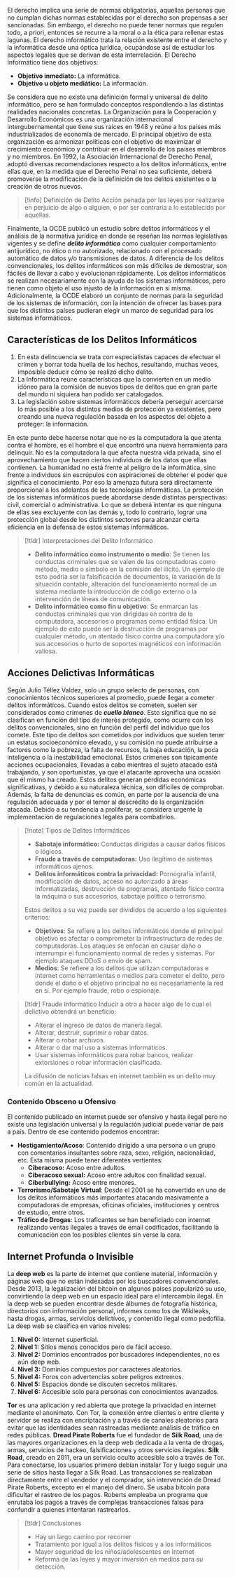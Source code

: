El derecho implica una serie de normas obligatorias, aquellas personas que no cumplan dichas normas establecidas por el derecho son propensas a ser sancionadas. Sin embargo, el derecho no puede tener normas que regulen todo, a priori, entonces se recurre a la moral o a la ética para rellenar estas lagunas.
El derecho informático trata la relación existente entre el derecho y la informática desde una óptica jurídica, ocupándose así de estudiar los aspectos legales que se derivan de esta interrelación. El Derecho Informático tiene dos objetivos:
- **Objetivo inmediato:** La informática.
- **Objetivo u objeto mediático:** La información.

Se considera que no existe una definición formal y universal de delito informático, pero se han formulado conceptos respondiendo a las distintas realidades nacionales concretas.
La Organización para la Cooperación y Desarrollo Económicos es una organización internacional intergubernamental que tiene sus raíces en 1948 y reúne a los países más industrializados de economía de mercado. El principal objetivo de esta organización es armonizar políticas con el objetivo de maximizar el crecimiento económico y contribuir en el desarrollo de los países miembros y no miembros.
En 1992, la Asociación Internacional de Derecho Penal, adoptó diversas recomendaciones respecto a los delitos informáticos, entre ellas que, en la medida que el Derecho Penal no sea suficiente, deberá promoverse la modificación de la definición de los delitos existentes o la creación de otros nuevos.
>[!info] Definición de Delito
>Acción penada por las leyes por realizarse en perjuicio de algo o alguien, o por ser contraria a lo establecido por aquellas.

Finalmente, la OCDE publicó un estudio sobre delitos informáticos y el análisis de la normativa jurídica en donde se reseñan las normas legislativas vigentes y se define ***delito informático*** como cualquier comportamiento antijurídico, no ético o no autorizado, relacionado con el procesado automático de datos y/o transmisiones de datos.
A diferencia de los delitos convencionales, los delitos informáticos son más difíciles de demostrar, son fáciles de llevar a cabo y evolucionan rápidamente. Los delitos informáticos se realizan necesariamente con la ayuda de los sistemas informáticos, pero tienen como objeto el uso injusto de la información en sí misma.
Adicionalmente, la OCDE elaboró un conjunto de normas para la seguridad de los sistemas de información, con la intención de ofrecer las bases para que los distintos países pudieran elegir un marco de seguridad para los sistemas informáticos.
## Características de los Delitos Informáticos
1. En esta delincuencia se trata con especialistas capaces de efectuar el crimen y borrar toda huella de los hechos, resultando, muchas veces, imposible deducir cómo se realizó dicho delito.
2. La Informática reúne características que la convierten en un medio idóneo para la comisión de nuevos tipos de delitos que en gran parte del mundo ni siquiera han podido ser catalogados.
3. La legislación sobre sistemas informáticos debería perseguir acercarse lo más posible a los distintos medios de protección ya existentes, pero creando una nueva regulación basada en los aspectos del objeto a proteger: la información.

En este punto debe hacerse notar que no es la computadora la que atenta contra el hombre, es el hombre el que encontró una nueva herramienta para delinquir. No es la computadora la que afecta nuestra vida privada, sino el aprovechamiento que hacen ciertos individuos de los datos que ellas contienen. La humanidad no está frente al peligro de la informática, sino frente a individuos sin escrúpulos con aspiraciones de obtener el poder que significa el conocimiento. Por eso la amenaza futura será directamente proporcional a los adelantos de las tecnologías informáticas. La protección de los sistemas informáticos puede abordarse desde distintas perspectivas: civil, comercial o administrativa.
Lo que se deberá intentar es que ninguna de ellas sea excluyente con las demás y, todo lo contrario, lograr una protección global desde los distintos sectores para alcanzar cierta eficiencia en la defensa de estos sistemas informáticos.
>[!tldr] Interpretaciones del Delito Informático
>- **Delito informático como instrumento o medio**: Se tienen las conductas criminales que se valen de las computadoras como método, medio o símbolo en la comisión del ilícito. Un ejemplo de esto podría ser la falsificación de documentos, la variación de la situación contable, alteración del funcionamiento normal de un sistema mediante la introducción de código externo o la intervención de líneas de comunicación.
>- **Delito informático como fin u objetivo**: Se enmarcan las conductas criminales que van dirigidas en contra de la computadora, accesorios o programas como entidad física. Un ejemplo de esto puede ser la destrucción de programas por cualquier método, un atentado físico contra una computadora y/o sus accesorios o hurto de soportes magnéticos con información valiosa.
## Acciones Delictivas Informáticas
Según Julio Téllez Valdez, solo un grupo selecto de personas, con conocimientos técnicos superiores al promedio, puede llegar a cometer delitos informáticos. Cuando estos delitos se cometen, suelen ser considerados como crímenes de _**cuello blanco**_. Esto significa que no se clasifican en función del tipo de interés protegido, como ocurre con los delitos convencionales, sino en función del perfil del individuo que los comete.
Este tipo de delitos son cometidos por individuos que suelen tener un estatus socioeconómico elevado, y su comisión no puede atribuirse a factores como la pobreza, la falta de recursos, la baja educación, la poca inteligencia o la inestabilidad emocional. Estos crímenes son típicamente acciones ocupacionales, llevadas a cabo mientras el sujeto atacado está trabajando, y son oportunistas, ya que el atacante aprovecha una ocasión que él mismo ha creado.
Estos delitos generan pérdidas económicas significativas, y debido a su naturaleza técnica, son difíciles de comprobar. Además, la falta de denuncias es común, en parte por la ausencia de una regulación adecuada y por el temor al descrédito de la organización atacada. Debido a su tendencia a proliferar, se considera urgente la implementación de regulaciones legales para combatirlos.
>[!note] Tipos de Delitos Informáticos
>- **Sabotaje informático:** Conductas dirigidas a causar daños físicos o lógicos.
>- **Fraude a través de computadoras:** Uso ilegítimo de sistemas informáticos ajenos.
>- **Delitos informáticos contra la privacidad:** Pornografía infantil, modificación de datos, acceso no autorizado a áreas informatizadas, destrucción de programas, atentado físico contra la máquina o sus accesorios, sabotaje político o terrorismo.
>
>Estos delitos a su vez puede ser divididos de acuerdo a los siguientes criterios:
>
>- **Objetivos**: Se refiere a los delitos informáticos donde el principal objetivo es afectar o comprometer la infraestructura de redes de computadoras. Los ataques se enfocan en causar daño o interrumpir el funcionamiento normal de redes y sistemas. Por ejemplo ataques DDoS o envío de spam.
>- **Medios**: Se refiere a los delitos que utilizan computadoras e internet como herramientas o medios para cometer el delito, pero donde el daño o el objetivo principal no es necesariamente la red en sí. Por ejemplo fraude, robo o espionaje.

>[!tldr] Fraude Informático
>Inducir a otro a hacer algo de lo cual el delictivo obtendrá un beneficio:
>
>- Alterar el ingreso de datos de manera ilegal.
>- Alterar, destruir, suprimir o robar datos.
>- Alterar o robar archivos.
>- Alterar o dar mal uso a sistemas informáticos.
>- Usar sistemas informáticos para robar bancos, realizar extorsiones o robar información clasificada.
> 
>La difusión de noticias falsas en internet también es un delito muy común en la actualidad.
### Contenido Obsceno u Ofensivo
El contenido publicado en internet puede ser ofensivo y hasta ilegal pero no existe una legislación universal y la regulación judicial puede variar de país a país. Dentro de ese contenido podemos encontrar:
- **Hostigamiento/Acoso**: Contenido dirigido a una persona o un grupo con comentarios insultantes sobre raza, sexo, religión, nacionalidad, etc. Esta misma puede tener diferentes vertientes:
	- **Ciberacoso:** Acoso entre adultos.
	- **Ciberacoso sexual:** Acoso entre adultos con finalidad sexual.
	- **Ciberbullying:** Acoso entre menores. 
- **Terrorismo/Sabotaje Virtual**: Desde el 2001 se ha convertido en uno de los delitos informáticos más importantes atacando masivamente a computadoras de empresas, oficinas oficiales, instituciones y centros de estudio, entre otros.
- **Tráfico de Drogas**: Los traficantes se han beneficiado con internet realizando ventas ilegales a través de email codificados, facilitando la comunicación con los posibles clientes sin verse la cara.
## Internet Profunda o Invisible
La **deep web** es la parte de internet que contiene material, información y páginas web que no están indexadas por los buscadores convencionales. Desde 2013, la legalización del bitcoin en algunos países popularizó su uso, convirtiendo la deep web en un espacio ideal para el intercambio ilegal. En la deep web se pueden encontrar desde álbumes de fotografía histórica, directorios con información personal, informes como los de Wikileaks, hasta drogas, armas, servicios delictivos, y contenido ilegal como pedofilia. La deep web se clasifica en varios niveles:
1. **Nivel 0:** Internet superficial.
2. **Nivel 1:** Sitios menos conocidos pero de fácil acceso.
3. **Nivel 2:** Dominios encontrados por buscadores independientes, no es aún deep web.
4. **Nivel 3:** Dominios compuestos por caracteres aleatorios.
5. **Nivel 4:** Foros con advertencias sobre peligros extremos.
6. **Nivel 5:** Espacios donde se discuten secretos militares.
7. **Nivel 6:** Accesible solo para personas con conocimientos avanzados.

**Tor** es una aplicación y red abierta que protege la privacidad en internet mediante el anonimato. Con Tor, la conexión entre clientes o entre cliente y servidor se realiza con encriptación y a través de canales aleatorios para evitar que las identidades sean rastreadas mediante análisis de tráfico en redes públicas.
**Dread Pirate Roberts** fue el fundador de **Silk Road**, una de las mayores organizaciones en la deep web dedicada a la venta de drogas, armas, servicios de hackeo, falsificaciones y otros servicios ilegales. **Silk Road**, creado en 2011, era un servicio oculto accesible solo a través de Tor.
Para conectarse, los usuarios primero debían instalar Tor y luego seguir una serie de sitios hasta llegar a Silk Road. Las transacciones se realizaban directamente entre el vendedor y el comprador, sin intervención de Dread Pirate Roberts, excepto en el manejo del dinero. Se usaba bitcoin para dificultar el rastreo de los pagos. Roberts empleaba un programa que enrutaba los pagos a través de complejas transacciones falsas para confundir a quienes intentaran rastrearlos.
>[!tldr] Conclusiones
>- Hay un largo camino por recorrer
>- Tratamiento por igual a los delitos físicos y a los informáticos
>- Mayor seguridad de los niños/adolescentes en Internet
>- Reforma de las leyes y mayor inversión en medios para su detección.
